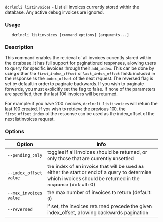`dcrlncli listinvoices` - List all invoices currently stored within the database. Any active debug invoices are ignored.

### Usage
```
   dcrlncli listinvoices [command options] [arguments...]
```

### Description

This command enables the retrieval of all invoices currently stored
within the database. It has full support for paginationed responses,
allowing users to query for specific invoices through their `add_index`.
This can be done by using either the `first_index_offset` or
`last_index_offset` fields included in the response as the `index_offset` of
the next request. The reversed flag is set by default in order to
paginate backwards. If you wish to paginate forwards, you must
explicitly set the flag to false. If none of the parameters are
specified, then the last 100 invoices will be returned.

For example: if you have 200 invoices, `dcrlncli listinvoices` will return
the last 100 created. If you wish to retrieve the previous 100, the
`first_offset_index` of the response can be used as the index_offset of
the next listinvoices request.

### Options
|Option|Info|
|--|--|
|`--pending_only`|        toggles if all invoices should be returned, or only those that are currently unsettled|
|`--index_offset value`|  the index of an invoice that will be used as either the start or end of a query to determine which invoices should be returned in the response (default: 0)|
|`--max_invoices value`|  the max number of invoices to return (default: 0)|
|`--reversed`|            if set, the invoices returned precede the given index_offset, allowing backwards pagination|

